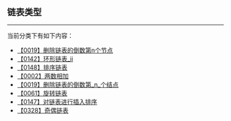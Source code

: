 <div style="font-size: 20px; margin-bottom: 15px; font-weight: bold;">链表类型</div>
<hr style="height: 1px; margin: 1em 0px;" />

当前分类下有如下内容：

* [【0019】删除链表的倒数第n个节点](/tools/tpl/remove-nth-node-from-end-of-list.md)
* [【0142】环形链表_ii](/tools/tpl/linked-list-cycle-ii.md)
* [【0148】排序链表](/tools/tpl/sort-list.md)
* [【0002】两数相加](/tools/tpl/add-two-numbers.md)
* [【0019】删除链表的倒数第_n_个结点](/tools/tpl/remove-nth-node-from-end-of-list.md)
* [【0061】旋转链表](/tools/tpl/rotate-list.md)
* [【0147】对链表进行插入排序](/tools/tpl/insertion-sort-list.md)
* [【0328】奇偶链表](/tools/tpl/odd-even-linked-list.md)
